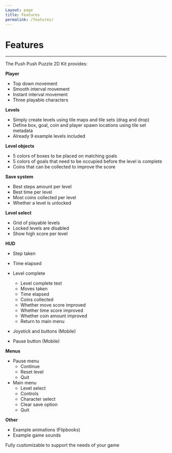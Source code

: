 ```yaml
---
Layout: page
title: Features
permalink: /features/
---
```


# Features

***

The Push Push Puzzle 2D Kit provides:

__Player__

* Top down movement
* Smooth interval movement
* Instant interval movement
* Three playable characters

__Levels__

* Simply create levels using tile maps and tile sets (drag and drop)
* Define box, goal, coin and player spawn locations using tile set metadata
* Already 9 example levels included

__Level objects__

* 5 colors of boxes to be placed on matching goals
* 5 colors of goals that need to be occupied before the level is complete
* Coins that can be collected to improve the score

__Save system__

* Best steps amount per level
* Best time per level
* Most coins collected per level
* Whether a level is unlocked

__Level select__

* Grid of playable levels
* Locked levels are disabled
* Show high score per level

__HUD__

* Step taken
* Time elapsed
* Level complete
    * Level complete text
    * Moves taken
    * Time elapsed
    * Coins collected
    * Whether move score improved
    * Whether time score improved
    * Whether coin amount improved
    * Return to main menu
    
* Joystick and buttons (Mobile)
* Pause button (Mobile)

__Menus__

* Pause menu
    * Continue
    * Reset level
    * Quit
* Main menu
    * Level select
    * Controls
    * Character select
    * Clear save option
    * Quit
    
__Other__

* Example animations (Flipbooks)
* Example game sounds

Fully customizable to support the needs of your game